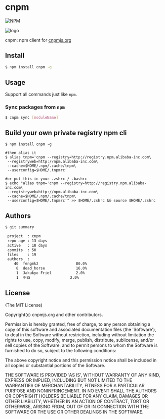 cnpm
=======

[![NPM](https://nodei.co/npm/cnpm.png?downloads=true&stars=true)](https://nodei.co/npm/cnpm/)

![logo](https://raw.github.com/fengmk2/cnpmjs.org/master/logo.png)

cnpm: npm client for [cnpmjs.org](http://cnpmjs.org)

## Install

```bash
$ npm install cnpm -g
```

## Usage

Support all commands just like `npm`.

### Sync packages from `npm`

```bash
$ cnpm sync [moduleName]
```

## Build your own private registry npm cli

```
$ npm install cnpm -g

#then alias it
$ alias tnpm='cnpm --registry=http://registry.npm.alibaba-inc.com\
 --registryweb=http://npm.alibaba-inc.com\
 --cache=$HOME/.npm/.cache/tnpm\
 --userconfig=$HOME/.tnpmrc'

#or put this in your .zshrc / .bashrc
$ echo "alias tnpm='cnpm --registry=http://registry.npm.alibaba-inc.com\
 --registryweb=http://npm.alibaba-inc.com\
 --cache=$HOME/.npm/.cache/tnpm\
 --userconfig=$HOME/.tnpmrc'" >> $HOME/.zshrc && source $HOME/.zshrc
```

## Authors

```bash
$ git summary

 project  : cnpm
 repo age : 13 days
 active   : 18 days
 commits  : 50
 files    : 19
 authors  :
    40  fengmk2                 80.0%
     8  dead_horse              16.0%
     1  Jakukyo Friel           2.0%
     1  不四                  2.0%
```

## License

(The MIT License)

Copyright(c) cnpmjs.org and other contributors.

Permission is hereby granted, free of charge, to any person obtaining
a copy of this software and associated documentation files (the
'Software'), to deal in the Software without restriction, including
without limitation the rights to use, copy, modify, merge, publish,
distribute, sublicense, and/or sell copies of the Software, and to
permit persons to whom the Software is furnished to do so, subject to
the following conditions:

The above copyright notice and this permission notice shall be
included in all copies or substantial portions of the Software.

THE SOFTWARE IS PROVIDED 'AS IS', WITHOUT WARRANTY OF ANY KIND,
EXPRESS OR IMPLIED, INCLUDING BUT NOT LIMITED TO THE WARRANTIES OF
MERCHANTABILITY, FITNESS FOR A PARTICULAR PURPOSE AND NONINFRINGEMENT.
IN NO EVENT SHALL THE AUTHORS OR COPYRIGHT HOLDERS BE LIABLE FOR ANY
CLAIM, DAMAGES OR OTHER LIABILITY, WHETHER IN AN ACTION OF CONTRACT,
TORT OR OTHERWISE, ARISING FROM, OUT OF OR IN CONNECTION WITH THE
SOFTWARE OR THE USE OR OTHER DEALINGS IN THE SOFTWARE.
